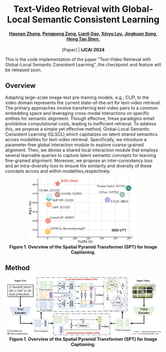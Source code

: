 <div align="center">
<h1>
<b>
Text-Video Retrieval with Global-Local Semantic Consistent Learning
</b>
</h1>
<h4>
<a href="https://github.com/zchoi">Haonan Zhang</a>, <a href="https://ppengzeng.github.io/">Pengpeng Zeng</a>, <a href="https://lianligao.github.io/">Lianli Gao</a>, <a href="https://scholar.google.com/citations?hl=zh-CN&user=kVcO9R4AAAAJ&view_op=list_works&sortby=pubdate">Xinyu Lyu</a>, <a href="https://cfm.uestc.edu.cn/~songjingkuan/">Jingkuan Song</a>, <a href="https://cfm.uestc.edu.cn/~shenht/">Heng Tao Shen</a>, 
</h4>

[Paper] | **IJCAI 2024** 
</div>
This is the code implementation of the paper "Text-Video Retrieval with Global-Local Semantic Consistent Learning", the checkpoint and feature will be released soon.

## Overview
Adapting large-scale image-text pre-training models, e.g., CLIP, to the video domain represents the current state-of-the-art for text-video retrieval. The primary approaches involve transferring text-video pairs to a common embedding space and leveraging cross-modal interactions on specific entities for semantic alignment. Though effective, these paradigms entail prohibitive computational costs, leading to inefficient retrieval. To address this, we propose a simple yet effective method, Global-Local Semantic Consistent Learning (GLSCL),which capitalizes on latent shared semantics across modalities for text-video retrieval. Specifically, we introduce a parameter-free global interaction module to explore coarse-grained alignment. Then, we devise a shared local interaction module that employs several learnable queries to capture latent semantic concepts for learning fine-grained alignment. Moreover, we propose an inter-consistency loss and an intra-diversity loss to ensure the similarity and diversity of these concepts across and within modalities,respectively.

<p align="center">
    <img src=imgs/introduction.png width="70%"><br>
    <span><b>Figure 1. Overview of the Spatial Pyramid Transformer (SPT) for Image Captioning.</b></span>
</p>



## Method

<p align="center">
    <img src=imgs/framework.png><br>
    <span><b>Figure 1. Overview of the Spatial Pyramid Transformer (SPT) for Image Captioning.</b></span>
</p>
